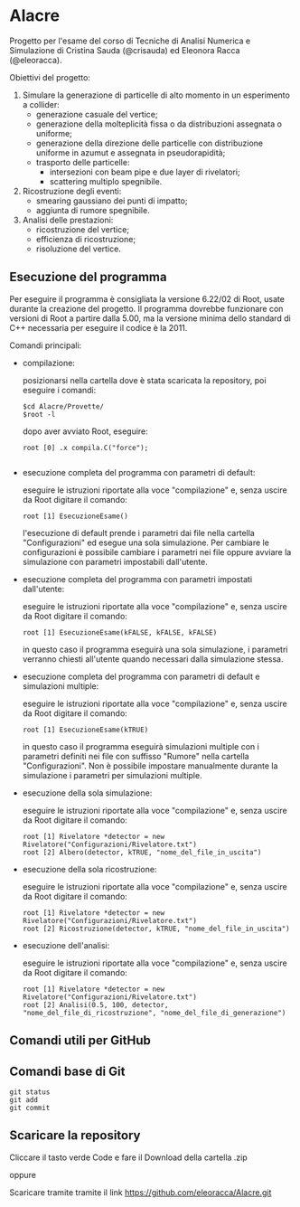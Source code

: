# Alacre
Progetto per l'esame del corso di Tecniche di Analisi Numerica e Simulazione di Cristina Sauda (@crisauda) ed Eleonora Racca (@eleoracca).

Obiettivi del progetto:
1. Simulare la generazione di particelle di alto momento in un esperimento a collider:
   - generazione casuale del vertice;
   - generazione della molteplicità fissa o da distribuzioni assegnata o uniforme;
   - generazione della direzione delle particelle con distribuzione uniforme in azumut e assegnata in pseudorapidità;
   - trasporto delle particelle:
     - intersezioni con beam pipe e due layer di rivelatori;
     - scattering multiplo spegnibile.
2. Ricostruzione degli eventi:
   - smearing gaussiano dei punti di impatto;
   - aggiunta di rumore spegnibile.
3. Analisi delle prestazioni:
   - ricostruzione del vertice;
   - efficienza di ricostruzione;
   - risoluzione del vertice.


Esecuzione del programma
------------------------
Per eseguire il programma è consigliata la versione 6.22/02 di Root, usate durante la creazione del progetto. Il programma dovrebbe funzionare con versioni di Root a partire dalla 5.00, ma la versione minima dello standard di C++ necessaria per eseguire il codice è la 2011.

Comandi principali:
- compilazione:

    posizionarsi nella cartella dove è stata scaricata la repository, poi eseguire i comandi:
    ```
    $cd Alacre/Provette/
    $root -l
    ```
    dopo aver avviato Root, eseguire:
    ```
    root [0] .x compila.C("force");
    ```
    ```
- esecuzione completa del programma con parametri di default:
  
    eseguire le istruzioni riportate alla voce "compilazione" e, senza uscire da Root digitare il comando:
    ```
    root [1] EsecuzioneEsame()
    ```
    l'esecuzione di default prende i parametri dai file nella cartella "Configurazioni" ed esegue una sola simulazione. 
    Per cambiare le configurazioni è possibile cambiare i parametri nei file oppure avviare la simulazione con parametri impostabili dall'utente.

- esecuzione completa del programma con parametri impostati dall'utente:

    eseguire le istruzioni riportate alla voce "compilazione" e, senza uscire da Root digitare il comando:
    ```
    root [1] EsecuzioneEsame(kFALSE, kFALSE, kFALSE)
    ```
    in questo caso il programma eseguirà una sola simulazione, i parametri verranno chiesti all'utente quando necessari dalla simulazione stessa.
    
- esecuzione completa del programma con parametri di default e simulazioni multiple:

    eseguire le istruzioni riportate alla voce "compilazione" e, senza uscire da Root digitare il comando:
    ```
    root [1] EsecuzioneEsame(kTRUE)
    ```
    in questo caso il programma eseguirà simulazioni multiple con i parametri definiti nei file con suffisso "Rumore" nella cartella "Configurazioni". Non è possibile impostare manualmente durante la simulazione i parametri per simulazioni multiple.
    
- esecuzione della sola simulazione:
  
    eseguire le istruzioni riportate alla voce "compilazione" e, senza uscire da Root digitare il comando:
    ```
    root [1] Rivelatore *detector = new Rivelatore("Configurazioni/Rivelatore.txt")
    root [2] Albero(detector, kTRUE, "nome_del_file_in_uscita")
    ```
- esecuzione della sola ricostruzione:
  
    eseguire le istruzioni riportate alla voce "compilazione" e, senza uscire da Root digitare il comando:
    ```
    root [1] Rivelatore *detector = new Rivelatore("Configurazioni/Rivelatore.txt")
    root [2] Ricostruzione(detector, kTRUE, "nome_del_file_in_uscita")
    ```
- esecuzione dell'analisi:
  
    eseguire le istruzioni riportate alla voce "compilazione" e, senza uscire da Root digitare il comando:
    ```
    root [1] Rivelatore *detector = new Rivelatore("Configurazioni/Rivelatore.txt")
    root [2] Analisi(0.5, 100, detector, "nome_del_file_di_ricostruzione", "nome_del_file_di_generazione")
    ```
    
    
## Comandi utili per GitHub
Comandi base di Git
-------------------
```
git status
git add
git commit
```
   
Scaricare la repository
-----------------------

Cliccare il tasto verde Code e fare il Download della cartella .zip

oppure

Scaricare tramite tramite il link https://github.com/eleoracca/Alacre.git
